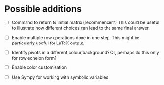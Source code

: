# Possible additions


- [ ] Command to return to initial matrix (recommencer?) This could be useful to illustrate how different choices can lead to the same final answer.

- [ ] Enable multiple row operations done in one step. This might be
 particularly useful for LaTeX output.

- [ ] Identify pivots in a different colour/background?  Or, perhaps do this only for
       row echelon form?

- [ ] Enable color customization

- [ ] Use Sympy for working with symbolic variables
